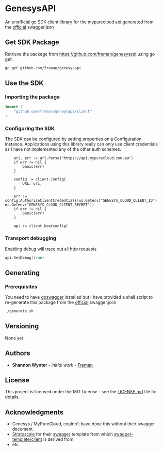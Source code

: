 # GenesysAPI

An unofficial go SDK client library for the mypurecloud api generated from the [official](https://github.com/MyPureCloud/platform-client-sdk-go) swagger.json

## Get SDK Package

Retrieve the package from https://github.com/freman/genesysapi using go get:

```bash
go get github.com/freman/genesysapi
```

## Use the SDK

### Importing the package

```go
import (
    "github.com/freman/geneysapi/client"
)
```

### Configuring the SDK

The SDK can be configured by setting properties on a Configuration instance. Applications using this library really can only
use client credentials as I have not implemented any of the other auth schemes.

```
    uri, err := url.Parse("https://api.mypurecloud.com.au")
    if err != nil {
        panic(err)
    }

	config := client.Config{
		URL: uri,
	}

	err := config.AuthorizeClientCredentials(os.Getenv("GENESYS_CLOUD_CLIENT_ID"), os.Getenv("GENESYS_CLOUD_CLIENT_SECRET"))
	if err != nil {
		panic(err)
	}

    api := client.New(config)
```

### Transport debugging

Enabling debug will trace out all http requests

```go
api.SetDebug(true)
```

## Generating

### Prerequisites

You need to have [goswagger](https://goswagger.io/) installed but I have provided a shell script to re-generate this package from the [official](https://github.com/MyPureCloud/platform-client-sdk-go) swagger.json

```bash
./generate.sh
```

## Versioning

None yet

## Authors

* **Shannon Wynter** - *Initial work* - [Freman](https://github.com/freman)

## License

This project is licensed under the MIT License - see the [LICENSE.md](LICENSE.md) file for details.

## Acknowledgments

* Genesys  / MyPureCloud, couldn't have done this without their swagger document.
* [Stratoscale](https://github.com/Stratoscale) for their [swagger](https://github.com/Stratoscale/swagger) template from which [swagger-template/client](swagger-template/client) is derived from
* etc
